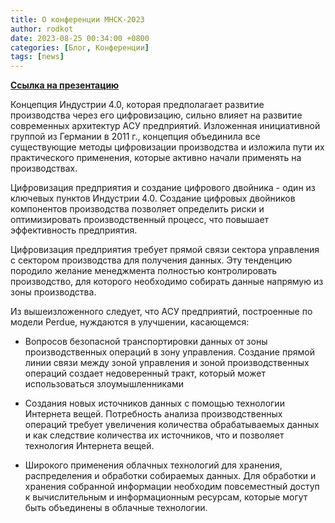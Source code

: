 ```yaml
---
title: О конференции МНСК-2023
author: rodkot
date: 2023-08-25 00:34:00 +0800
categories: [Блог, Конференции]
tags: [news]
---
```


[**Ссылка на презентацию**](https://gnsuru-my.sharepoint.com/:p:/g/personal/r_kotov_g_nsu_ru/EcqT0NCY5EFPt68RmdvPGU4Bjhc7eufiJLSmgn5amp21XQ?e=TNJGeg)

Концепция Индустрии 4.0, которая предполагает развитие производства через его цифровизацию, сильно влияет на развитие современных архитектур АСУ предприятий. Изложенная инициативной группой из Германии в 2011 г., концепция объединила все существующие методы цифровизации производства и изложила пути их практического применения, которые активно начали применять на производствах.  

Цифровизация предприятия и создание цифрового двойника - один из ключевых пунктов Индустрии 4.0. Создание цифровых двойников компонентов производства позволяет определить риски и оптимизировать производственный процесс, что повышает эффективность предприятия. 

Цифровизация предприятия требует прямой связи сектора управления с сектором производства для получения данных. Эту тенденцию породило желание менеджмента полностью контролировать производство, для которого необходимо собирать данные напрямую из зоны производства. 

Из вышеизложенного следует, что АСУ предприятий, построенные по модели Perdue, нуждаются в улучшении, касающемся: 

- Вопросов безопасной транспортировки данных от зоны производственных операций в зону управления. Создание прямой линии связи между зоной управления и зоной производственных операций создает недоверенный тракт, который может использоваться злоумышленниками 

- Создания новых источников данных с помощью технологии Интернета вещей. Потребность анализа производственных операций требует увеличения количества обрабатываемых данных и как следствие количества их источников, что и позволяет технология Интернета вещей. 

- Широкого применения облачных технологий для хранения, распределения и обработки собираемых данных. Для обработки и хранения собранной информации необходим повсеместный доступ к вычислительным и информационным ресурсам, которые могут быть объединены в облачные технологии. 